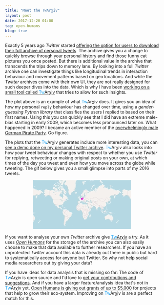 ```yaml
---
title: "Meet the TwArχiv"
layout: post
date: 2017-12-20 01:00
tag: open-humans
blog: true
---
```

<link href='https://cdnjs.cloudflare.com/ajax/libs/metrics-graphics/2.11.0/metricsgraphics.min.css' rel='stylesheet' type='text/css'>
<script src='https://cdnjs.cloudflare.com/ajax/libs/jquery/3.1.0/jquery.min.js'></script>
<script src="https://d3js.org/d3.v4.min.js"></script>
<script src="https://cdnjs.cloudflare.com/ajax/libs/metrics-graphics/2.11.0/metricsgraphics.min.js"></script>

Exactly 5 years ago *Twitter* started [offering the option for users to download their full
archive of personal tweets](https://blog.twitter.com/official/en_us/a/2012/your-twitter-archive.html). The archive gives you a change to quickly browse through your
personal history and find those funny cat pictures you once posted. But there is additional value in the archive that transcends the trips down to memory lane. By looking into a full *Twitter* archive one can investigate things like longitudinal trends in interaction behaviour and movement patterns based on geo locations. And while the *Twitter* archives come with their own UI, they are not really designed for such deeper dives into the data. Which is why I have been <a href='http://twarxiv.org/'>working on a small tool called <font color="#1DA1F2">Tw</font>Arχiv</a> that tries to allow for such insights.

<div class='gender_replies'></div>

The plot above is an example of what <font color="#1DA1F2">Tw</font>Arχiv does. It gives you an idea of how my personal `reply` behaviour has changed over time, using a *gender-guessing Python library* that classifies the users I replied to based on their first names. Using this you can quickly see that I did have an extreme male-bias starting in early 2009, which becomes less pronounced later on. What happened in 2009? I became an active member of the [overwhelmingly male German Pirate Party](https://en.wikipedia.org/wiki/Pirate_Party_Germany). Go figure.

The plots that the <font color="#1DA1F2">Tw</font>Arχiv generates include more interesting data, you can [see a demo done on my personal Twitter archive](https://twtr-analyser.herokuapp.com/tweet_display/interactions/72944223/). <font color="#1DA1F2">Tw</font>Arχiv also looks into how your tweet behaviour changes with respect to whether you use *Twitter* for replying, retweeting or making original posts on your own, at which times of the day you tweet and even how you move across the globe while tweeting. The gif below gives you a small glimpse into parts of my 2016 tweets.

<center><a href='https://twtr-analyser.herokuapp.com/tweet_display/location/72944223/'><img src="/assets/images/twitter-map.gif" alt=""></a></center>

If you want to analyse your own *Twitter* archive give <a href='http://twarxiv.org/'><font color="#1DA1F2">Tw</font>Arχiv</a> a try. As it uses [*Open Humans*](https://www.openhumans.org) for the storage of the archive you can also easily choose to make that data available to further researchers. If you have an unprotected *Twitter* account this data is already out there in public but hard to systematically access for anyone but Twitter. So why not help social media researchers out by giving your data?

If you have ideas for data analysis that is missing so far: The code of <font color="#1DA1F2">Tw</font>Arχiv is open source and I'd love to [get your contributions and suggestions](https://github.com/gedankenstuecke/twitter-analyser). And if you have a larger feature/analysis idea that's not in <font color="#1DA1F2">Tw</font>Arχiv yet, [Open Humans is giving out grants of up to $5,000](https://www.openhumans.org/grants) for projects that help to grow their eco-system. Improving on <font color="#1DA1F2">Tw</font>Arχiv is are a perfect match for this.

<script>

d3.json('/graph.json', function(data) {
   data = MG.convert.date(data, 'date');
   MG.data_graphic({
     title: "replies & gender",
     data: data,
     width: 600,
     height: 450,
     right: 60,
     full_width: true,
     target: ".gender_replies",
     x_accessor: "date",
     y_accessor: ["male",'female'],
     legend: ["male",'female'],
     aggregate_rollover: true,
   });
});
</script>
